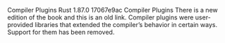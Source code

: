 Compiler Plugins
Rust
1.87.0
17067e9ac
Compiler Plugins
There is a new edition of the book and this is an old link.
Compiler plugins were user-provided libraries that extended the compiler’s behavior in certain ways.
Support for them has been removed.